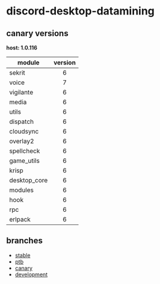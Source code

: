 # discord-desktop-datamining

## canary versions

**host: 1.0.116**

| module | version |
| ------ | :-----: |
| sekrit | 6 |
| voice | 7 |
| vigilante | 6 |
| media | 6 |
| utils | 6 |
| dispatch | 6 |
| cloudsync | 6 |
| overlay2 | 6 |
| spellcheck | 6 |
| game_utils | 6 |
| krisp | 6 |
| desktop_core | 6 |
| modules | 6 |
| hook | 6 |
| rpc | 6 |
| erlpack | 6 |

## branches

- [stable](https://github.com/OpenAsar/discord-desktop-datamining/tree/stable)
- [ptb](https://github.com/OpenAsar/discord-desktop-datamining/tree/ptb)
- [canary](https://github.com/OpenAsar/discord-desktop-datamining/tree/canary)
- [development](https://github.com/OpenAsar/discord-desktop-datamining/tree/development)